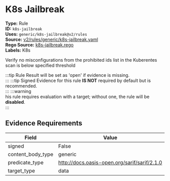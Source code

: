 # K8s Jailbreak  
**Type:** Rule  
**ID:** `k8s-jailbreak`  
**Uses:** `generic/k8s-jailbreak@v2/rules`  
**Source:** [v2/rules/generic/k8s-jailbreak.yaml](https://github.com/scribe-public/sample-policies/v2/rules/generic/k8s-jailbreak.yaml)  
**Rego Source:** [k8s-jailbreak.rego](https://github.com/scribe-public/sample-policies/v2/rules/generic/k8s-jailbreak.rego)  
**Labels:** K8s  

Verify no misconfigurations from the prohibited ids list in the Kuberentes scan is below specified threshold

:::tip 
Rule Result will be set as 'open' if evidence is missing.  
::: 
:::tip 
Signed Evidence for this rule **IS NOT** required by default but is recommended.  
::: 
:::warning  
his rule requires evaluation with a target; without one, the rule will be **disabled**.  
::: 

## Evidence Requirements  
| Field | Value |
|-------|-------|
| signed | False |
| content_body_type | generic |
| predicate_type | http://docs.oasis-open.org/sarif/sarif/2.1.0 |
| target_type | data |


